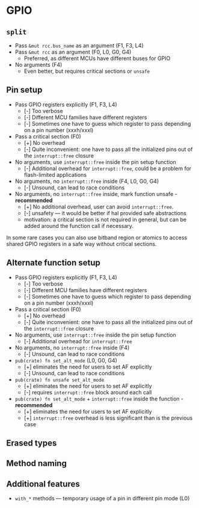# GPIO

## `split`

* Pass `&mut rcc.bus_name` as an argument (F1, F3, L4)
* Pass `&mut rcc`  as an argument (F0, L0, G0, G4)
  * Preferred, as different MCUs have different buses for GPIO
* No arguments (F4)
  * Even better, but requires critical sections or `unsafe`

## Pin setup

* Pass GPIO registers explicitly (F1, F3, L4)
  * [-] Too verbose
  * [-] Different MCU families have different registers
  * [-] Sometimes one have to guess which register to pass depending on a pin number (xxxh/xxxl)
* Pass a critical section (F0)
  * [+] No overhead
  * [-] Quite inconvenient: one have to pass all the initialized pins out of the `interrupt::free` closure
* No arguments, use `interrupt::free` inside the pin setup function
  * [-] Additional overhead for `interrupt::free`, could be a problem for flash-limited applications
* No arguments, no `interrupt::free` inside (F4, L0, G0, G4)
  * [-] Unsound, can lead to race conditions
* No arguments, no `interrupt::free` inside, mark function unsafe - **recommended**
  * [+] No additional overhead, user can avoid `interrupt::free`.
  * [-] unsafety — it would be better if hal provided safe abstractions
  * motivation: a critical section is not required in general,
  but can be added around the function call if necessary.

In some rare cases you can also use bitband region or atomics to access shared GPIO registers
in a safe way without critical sections.

## Alternate function setup

* Pass GPIO registers explicitly (F1, F3, L4)
  * [-] Too verbose
  * [-] Different MCU families have different registers
  * [-] Sometimes one have to guess which register to pass depending on a pin number (xxxh/xxxl)
* Pass a critical section (F0)
  * [+] No overhead
  * [-] Quite inconvenient: one have to pass all the initialized pins out of the `interrupt::free` closure
* No arguments, use `interrupt::free` inside the pin setup function
  * [-] Additional overhead for `interrupt::free`
* No arguments, no `interrupt::free` inside (F4)
  * [-] Unsound, can lead to race conditions
* `pub(crate) fn set_alt_mode` (L0, G0, G4)
  * [+] eliminates the need for users to set AF explicitly
  * [-] Unsound, can lead to race conditions
* `pub(crate) fn unsafe set_alt_mode`
  * [+] eliminates the need for users to set AF explicitly
  * [-] requires `interrupt::free` block around each call
* `pub(crate) fn set_alt_mode` + `interrupt::free` inside the function - **recommended**
  * [+] eliminates the need for users to set AF explicitly
  * [+] `interrupt::free` overhead is less significant than is the previous case

## Erased types

## Method naming

## Additional features

* `with_*` methods — temporary usage of a pin in different pin mode (L0)

